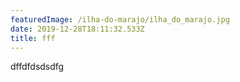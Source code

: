 ```yaml
---
featuredImage: /ilha-do-marajo/ilha_do_marajo.jpg
date: 2019-12-28T18:11:32.533Z
title: fff
---
```

dffdfdsdsdfg
